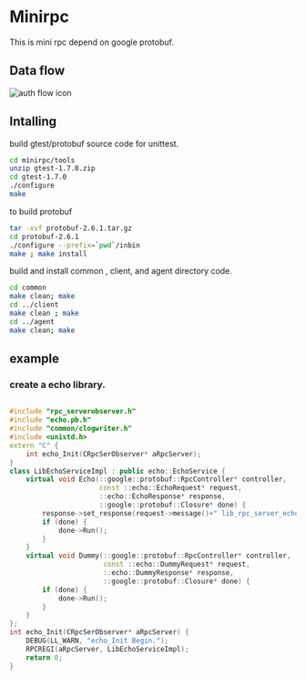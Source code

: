 # Minirpc
  This is mini rpc depend on google protobuf.
## Data flow
![auth flow icon](https://github.com/gityf/minirpc/blob/master/minirpc/doc/minirpc-flow.png)
## Intalling
  build gtest/protobuf source code for unittest.
```bash
cd minirpc/tools
unzip gtest-1.7.0.zip
cd gtest-1.7.0
./configure
make
```
  to build protobuf
```bash
tar -xvf protobuf-2.6.1.tar.gz
cd protobuf-2.6.1
./configure --prefix=`pwd`/inbin
make ; make install
```

  build and install common , client, and agent directory code.
```bash
cd common
make clean; make
cd ../client
make clean ; make
cd ../agent
make clean; make
```
## example
### create a echo library.
```c++

#include "rpc_serverobserver.h"
#include "echo.pb.h"
#include "common/clogwriter.h"
#include <unistd.h>
extern "C" {
    int echo_Init(CRpcSerObserver* aRpcServer);
}
class LibEchoServiceImpl : public echo::EchoService {
    virtual void Echo(::google::protobuf::RpcController* controller,
                      const ::echo::EchoRequest* request,
                      ::echo::EchoResponse* response,
                      ::google::protobuf::Closure* done) {
        response->set_response(request->message()+" lib_rpc_server_echo_hello");
        if (done) {
            done->Run();
        }
    }
    virtual void Dummy(::google::protobuf::RpcController* controller,
                       const ::echo::DummyRequest* request,
                       ::echo::DummyResponse* response,
                       ::google::protobuf::Closure* done) {
        if (done) {
            done->Run();
        }
    }
};
int echo_Init(CRpcSerObserver* aRpcServer) {
    DEBUG(LL_WARN, "echo_Init Begin.");
    RPCREGI(aRpcServer, LibEchoServiceImpl);
    return 0;
}

```
